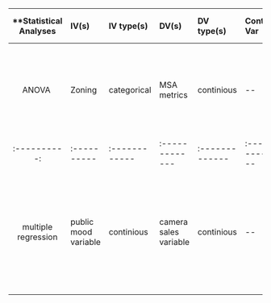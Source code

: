 
| **Statistical Analyses	|  IV(s)  |  IV type(s) |  DV(s)  |  DV type(s)  |  Control Var | Control Var type  | Question to be answered | _H0_ | alpha | link to paper **| 
|:----------:|:----------|:------------|:-------------|:-------------|:------------|:------------- |:------------------|:----:|:-------:|:-------|
ANOVA 	| Zoning | categorical | MSA metrics| continious | -- | -- | is there any difference in the way  zoning  affect on different  MSA metrcis ?  | there is no difference in the MSA metrics  the variance in  reform-minded zoning  from 1990-2000. | 0.05 | http://journals.plos.org/plosone/article?id=10.1371/journal.pone.0009509|
|:----------:|:----------|:------------|:-------------|:-------------|:------------|:------------- |:------------------|:----:|:-------:|:-------|
multiple regression	| public mood variable| continious | camera sales variable | continious | -- | -- | could public mood be  considered  as a determinant factor in forcasting camera sales? | public mood is not significantly associated with consumption choices and should not be of value in sales forecasting for product| doesn’t mention (0.001) | http://journals.plos.org/plosone/article?id=10.1371/journal.pone.0123129|

